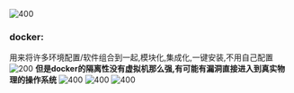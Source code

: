 ![400](Pasted%20image%2020250513210705.png)
### docker:
用来将许多环境配置/软件组合到一起,模块化,集成化,一键安装,不用自己配置
![200](Pasted%20image%2020250513210929.png)
**但是docker的隔离性没有虚拟机那么强,有可能有漏洞直接进入到真实物理的操作系统**
![400](Pasted%20image%2020250513211920.png)
![400](Pasted%20image%2020250513212013.png)
![400](Pasted%20image%2020250513212154.png)
